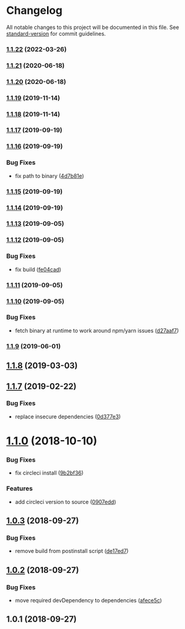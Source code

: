 # Changelog

All notable changes to this project will be documented in this file. See [standard-version](https://github.com/conventional-changelog/standard-version) for commit guidelines.

### [1.1.22](https://github.com/psirenny/circleci-bin/compare/v1.1.21...v1.1.22) (2022-03-26)

### [1.1.21](https://github.com/psirenny/circleci-bin/compare/v1.1.20...v1.1.21) (2020-06-18)

### [1.1.20](https://github.com/psirenny/circleci-bin/compare/v1.1.19...v1.1.20) (2020-06-18)

### [1.1.19](https://github.com/psirenny/circleci-bin/compare/v1.1.18...v1.1.19) (2019-11-14)

### [1.1.18](https://github.com/psirenny/circleci-bin/compare/v1.1.17...v1.1.18) (2019-11-14)

### [1.1.17](https://github.com/psirenny/circleci-bin/compare/v1.1.16...v1.1.17) (2019-09-19)

### [1.1.16](https://github.com/psirenny/circleci-bin/compare/v1.1.15...v1.1.16) (2019-09-19)


### Bug Fixes

* fix path to binary ([4d7b81e](https://github.com/psirenny/circleci-bin/commit/4d7b81e))

### [1.1.15](https://github.com/psirenny/circleci-bin/compare/v1.1.14...v1.1.15) (2019-09-19)

### [1.1.14](https://github.com/psirenny/circleci-bin/compare/v1.1.13...v1.1.14) (2019-09-19)

### [1.1.13](https://github.com/psirenny/circleci-bin/compare/v1.1.12...v1.1.13) (2019-09-05)

### [1.1.12](https://github.com/psirenny/circleci-bin/compare/v1.1.11...v1.1.12) (2019-09-05)


### Bug Fixes

* fix build ([fe04cad](https://github.com/psirenny/circleci-bin/commit/fe04cad))

### [1.1.11](https://github.com/psirenny/circleci-bin/compare/v1.1.10...v1.1.11) (2019-09-05)

### [1.1.10](https://github.com/psirenny/circleci-bin/compare/v1.1.9...v1.1.10) (2019-09-05)


### Bug Fixes

* fetch binary at runtime to work around npm/yarn issues ([d27aaf7](https://github.com/psirenny/circleci-bin/commit/d27aaf7))

### [1.1.9](https://github.com/psirenny/circleci-bin/compare/v1.1.8...v1.1.9) (2019-06-01)



## [1.1.8](https://github.com/psirenny/circleci-bin/compare/v1.1.7...v1.1.8) (2019-03-03)



## [1.1.7](https://github.com/psirenny/circleci-bin/compare/v1.1.6...v1.1.7) (2019-02-22)


### Bug Fixes

* replace insecure dependencies ([0d377e3](https://github.com/psirenny/circleci-bin/commit/0d377e3))



<a name="1.1.0"></a>
# [1.1.0](https://github.com/psirenny/circleci-bin/compare/v1.0.3...v1.1.0) (2018-10-10)


### Bug Fixes

* fix circleci install ([9b2bf36](https://github.com/psirenny/circleci-bin/commit/9b2bf36))


### Features

* add circleci version to source ([0907edd](https://github.com/psirenny/circleci-bin/commit/0907edd))



<a name="1.0.3"></a>
## [1.0.3](https://github.com/psirenny/circleci-bin/compare/v1.0.2...v1.0.3) (2018-09-27)


### Bug Fixes

* remove build from postinstall script ([de17ed7](https://github.com/psirenny/circleci-bin/commit/de17ed7))



<a name="1.0.2"></a>
## [1.0.2](https://github.com/psirenny/circleci-bin/compare/v1.0.1...v1.0.2) (2018-09-27)


### Bug Fixes

* move required devDependency to dependencies ([afece5c](https://github.com/psirenny/circleci-bin/commit/afece5c))



<a name="1.0.1"></a>
## 1.0.1 (2018-09-27)
